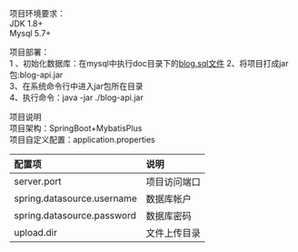 项目环境要求：   
JDK 1.8+   
Mysql 5.7+  

项目部署：   
1 、初始化数据库：在mysql中执行doc目录下的[blog.sql文件](./doc/blog.sql) 
2、将项目打成jar包:blog-api.jar    
3、在系统命令行中进入jar包所在目录     
4、执行命令：java -jar ./blog-api.jar

项目说明  
项目架构：SpringBoot+MybatisPlus   
项目自定义配置：application.properties
        
配置项       | 说明     |
|:-------- |:-------- |
|server.port                        | 项目访问端口        |
|spring.datasource.username         | 数据库帐户          |
|spring.datasource.password         | 数据库密码          |
|upload.dir                         | 文件上传目录        |